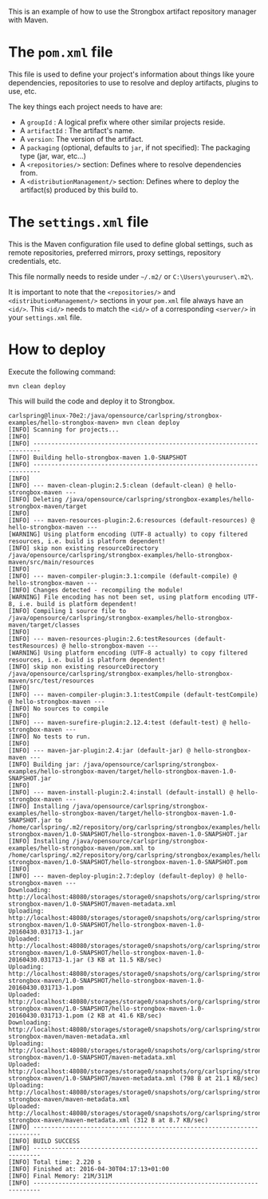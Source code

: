 This is an example of how to use the Strongbox artifact repository manager with Maven.

# The `pom.xml` file

This file is used to define your project's information about things like youre dependencies, repositories to use to resolve and deploy artifacts, plugins to use, etc.

The key things each project needs to have are:

* A `groupId` : A logical prefix where other similar projects reside.
* A `artifactId` : The artifact's name.
* A `version`: The version of the artifact.
* A `packaging` (optional, defaults to `jar`, if not specified): The packaging type (jar, war, etc...)
* A `<repositories/>` section: Defines where to resolve dependencies from.
* A `<distributionManagement/>` section: Defines where to deploy the artifact(s) produced by this build to.

# The `settings.xml` file

This is the Maven configuration file used to define global settings, such as remote repositories, preferred mirrors, proxy settings, repository credentials, etc.

This file normally needs to reside under `~/.m2/` or `C:\Users\youruser\.m2\`.

It is important to note that the `<repositories/>` and `<distributionManagement/>` sections in your `pom.xml` file always have an `<id/>`. This `<id/>` needs to match the `<id/>` of a corresponding `<server/>` in your `settings.xml` file.

# How to deploy

Execute the following command:

    mvn clean deploy

This will build the code and deploy it to Strongbox.

    carlspring@linux-70e2:/java/opensource/carlspring/strongbox-examples/hello-strongbox-maven> mvn clean deploy
    [INFO] Scanning for projects...
    [INFO]                                                                         
    [INFO] ------------------------------------------------------------------------
    [INFO] Building hello-strongbox-maven 1.0-SNAPSHOT
    [INFO] ------------------------------------------------------------------------
    [INFO] 
    [INFO] --- maven-clean-plugin:2.5:clean (default-clean) @ hello-strongbox-maven ---
    [INFO] Deleting /java/opensource/carlspring/strongbox-examples/hello-strongbox-maven/target
    [INFO] 
    [INFO] --- maven-resources-plugin:2.6:resources (default-resources) @ hello-strongbox-maven ---
    [WARNING] Using platform encoding (UTF-8 actually) to copy filtered resources, i.e. build is platform dependent!
    [INFO] skip non existing resourceDirectory /java/opensource/carlspring/strongbox-examples/hello-strongbox-maven/src/main/resources
    [INFO] 
    [INFO] --- maven-compiler-plugin:3.1:compile (default-compile) @ hello-strongbox-maven ---
    [INFO] Changes detected - recompiling the module!
    [WARNING] File encoding has not been set, using platform encoding UTF-8, i.e. build is platform dependent!
    [INFO] Compiling 1 source file to /java/opensource/carlspring/strongbox-examples/hello-strongbox-maven/target/classes
    [INFO] 
    [INFO] --- maven-resources-plugin:2.6:testResources (default-testResources) @ hello-strongbox-maven ---
    [WARNING] Using platform encoding (UTF-8 actually) to copy filtered resources, i.e. build is platform dependent!
    [INFO] skip non existing resourceDirectory /java/opensource/carlspring/strongbox-examples/hello-strongbox-maven/src/test/resources
    [INFO] 
    [INFO] --- maven-compiler-plugin:3.1:testCompile (default-testCompile) @ hello-strongbox-maven ---
    [INFO] No sources to compile
    [INFO] 
    [INFO] --- maven-surefire-plugin:2.12.4:test (default-test) @ hello-strongbox-maven ---
    [INFO] No tests to run.
    [INFO] 
    [INFO] --- maven-jar-plugin:2.4:jar (default-jar) @ hello-strongbox-maven ---
    [INFO] Building jar: /java/opensource/carlspring/strongbox-examples/hello-strongbox-maven/target/hello-strongbox-maven-1.0-SNAPSHOT.jar
    [INFO] 
    [INFO] --- maven-install-plugin:2.4:install (default-install) @ hello-strongbox-maven ---
    [INFO] Installing /java/opensource/carlspring/strongbox-examples/hello-strongbox-maven/target/hello-strongbox-maven-1.0-SNAPSHOT.jar to /home/carlspring/.m2/repository/org/carlspring/strongbox/examples/hello-strongbox-maven/1.0-SNAPSHOT/hello-strongbox-maven-1.0-SNAPSHOT.jar
    [INFO] Installing /java/opensource/carlspring/strongbox-examples/hello-strongbox-maven/pom.xml to /home/carlspring/.m2/repository/org/carlspring/strongbox/examples/hello-strongbox-maven/1.0-SNAPSHOT/hello-strongbox-maven-1.0-SNAPSHOT.pom
    [INFO] 
    [INFO] --- maven-deploy-plugin:2.7:deploy (default-deploy) @ hello-strongbox-maven ---
    Downloading: http://localhost:48080/storages/storage0/snapshots/org/carlspring/strongbox/examples/hello-strongbox-maven/1.0-SNAPSHOT/maven-metadata.xml
    Uploading: http://localhost:48080/storages/storage0/snapshots/org/carlspring/strongbox/examples/hello-strongbox-maven/1.0-SNAPSHOT/hello-strongbox-maven-1.0-20160430.031713-1.jar
    Uploaded: http://localhost:48080/storages/storage0/snapshots/org/carlspring/strongbox/examples/hello-strongbox-maven/1.0-SNAPSHOT/hello-strongbox-maven-1.0-20160430.031713-1.jar (3 KB at 11.5 KB/sec)
    Uploading: http://localhost:48080/storages/storage0/snapshots/org/carlspring/strongbox/examples/hello-strongbox-maven/1.0-SNAPSHOT/hello-strongbox-maven-1.0-20160430.031713-1.pom
    Uploaded: http://localhost:48080/storages/storage0/snapshots/org/carlspring/strongbox/examples/hello-strongbox-maven/1.0-SNAPSHOT/hello-strongbox-maven-1.0-20160430.031713-1.pom (2 KB at 41.6 KB/sec)
    Downloading: http://localhost:48080/storages/storage0/snapshots/org/carlspring/strongbox/examples/hello-strongbox-maven/maven-metadata.xml
    Uploading: http://localhost:48080/storages/storage0/snapshots/org/carlspring/strongbox/examples/hello-strongbox-maven/1.0-SNAPSHOT/maven-metadata.xml
    Uploaded: http://localhost:48080/storages/storage0/snapshots/org/carlspring/strongbox/examples/hello-strongbox-maven/1.0-SNAPSHOT/maven-metadata.xml (798 B at 21.1 KB/sec)
    Uploading: http://localhost:48080/storages/storage0/snapshots/org/carlspring/strongbox/examples/hello-strongbox-maven/maven-metadata.xml
    Uploaded: http://localhost:48080/storages/storage0/snapshots/org/carlspring/strongbox/examples/hello-strongbox-maven/maven-metadata.xml (312 B at 8.7 KB/sec)
    [INFO] ------------------------------------------------------------------------
    [INFO] BUILD SUCCESS
    [INFO] ------------------------------------------------------------------------
    [INFO] Total time: 2.220 s
    [INFO] Finished at: 2016-04-30T04:17:13+01:00
    [INFO] Final Memory: 21M/311M
    [INFO] ------------------------------------------------------------------------



